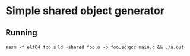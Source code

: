 # Simple shared object generator

## Running

`nasm -f elf64 foo.s`
`ld -shared foo.o -o foo.so`
`gcc main.c && ./a.out`
